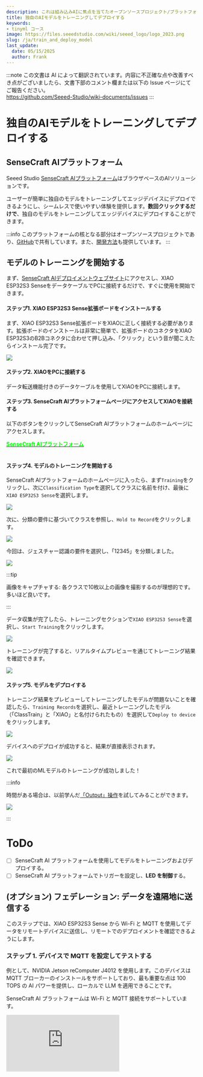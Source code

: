 ```yaml
---
description: これは組み込みAIに焦点を当てたオープンソースプロジェクト/プラットフォームです。
title: 独自のAIモデルをトレーニングしてデプロイする
keywords:
- tinyml コース
image: https://files.seeedstudio.com/wiki/seeed_logo/logo_2023.png
slug: /ja/train_and_deploy_model
last_update:
  date: 05/15/2025
  author: Frank
---
```

:::note
この文書は AI によって翻訳されています。内容に不正確な点や改善すべき点がございましたら、文書下部のコメント欄または以下の Issue ページにてご報告ください。  
https://github.com/Seeed-Studio/wiki-documents/issues
:::

# 独自のAIモデルをトレーニングしてデプロイする

## SenseCraft AIプラットフォーム

Seeed Studio [SenseCraft AIプラットフォーム](https://sensecraft.seeed.cc/ai/#/model)はブラウザベースのAIソリューションです。

ユーザーが簡単に独自のモデルをトレーニングしてエッジデバイスにデプロイできるようにし、シームレスで使いやすい体験を提供します。**数回クリックするだけで**、独自のモデルをトレーニングしてエッジデバイスにデプロイすることができます。

:::info
このプラットフォームの核となる部分はオープンソースプロジェクトであり、[GitHub](https://github.com/Seeed-Studio/ModelAssistant)で共有しています。また、[開発方法](/ModelAssistant_Introduce_Overview)も提供しています。
:::

## モデルのトレーニングを開始する

まず、[SenseCraft AIデプロイメントウェブサイト](https://sensecraft.seeed.cc/ai/#/device/local?time=1724577953974)にアクセスし、XIAO ESP32S3 SenseをデータケーブルでPCに接続するだけで、すぐに使用を開始できます。

#### ステップ1. XIAO ESP32S3 Sense拡張ボードをインストールする

まず、XIAO ESP32S3 Sense拡張ボードをXIAOに正しく接続する必要があります。拡張ボードのインストールは非常に簡単で、拡張ボードのコネクタをXIAO ESP32S3のB2Bコネクタに合わせて押し込み、「クリック」という音が聞こえたらインストール完了です。

<div style={{textAlign:'center'}}><img src="https://files.seeedstudio.com/wiki/SeeedStudio-XIAO-ESP32S3/img/61.gif" style={{width:500, height:'auto'}}/></div>

#### ステップ2. XIAOをPCに接続する

データ転送機能付きのデータケーブルを使用してXIAOをPCに接続します。

#### ステップ3. SenseCraft AIプラットフォームページにアクセスしてXIAOを接続する

以下のボタンをクリックしてSenseCraft AIプラットフォームのホームページにアクセスします。

<div class="get_one_now_container" style={{textAlign: 'center'}}>
	<a class="get_one_now_item" href="https://sensecraft.seeed.cc/ai/#/home">
	<strong><span><font color={'FFFFFF'} size={"2"}>SenseCraft AIプラットフォーム</font></span></strong></a>
</div><br />

#### ステップ4. モデルのトレーニングを開始する

SenseCraft AIプラットフォームのホームページに入ったら、まず`Training`をクリックし、次に`Classification Type`を選択してクラスに名前を付け、最後に`XIAO ESP32S3 Sense`を選択します。

<div style={{textAlign:'center'}}><img src="https://files.seeedstudio.com/wiki/tinyml-topic/trainingmodel/1.png" style={{width:800, height:'auto'}}/></div>

次に、分類の要件に基づいてクラスを参照し、`Hold to Record`をクリックします。

<div style={{textAlign:'center'}}><img src="https://files.seeedstudio.com/wiki/tinyml-topic/trainingmodel/2.png" style={{width:800, height:'auto'}}/></div>

今回は、ジェスチャー認識の要件を選択し、「12345」を分類しました。

<div style={{textAlign:'center'}}><img src="https://files.seeedstudio.com/wiki/tinyml-topic/trainingmodel/3.png" style={{width:800, height:'auto'}}/></div>

:::tip

画像をキャプチャする: 各クラスで10枚以上の画像を撮影するのが理想的です。多いほど良いです。

:::

データ収集が完了したら、トレーニングセクションで`XIAO ESP32S3 Sense`を選択し、`Start Training`をクリックします。

<div style={{textAlign:'center'}}><img src="https://files.seeedstudio.com/wiki/tinyml-topic/trainingmodel/4.png" style={{width:800, height:'auto'}}/></div>

トレーニングが完了すると、リアルタイムプレビューを通じてトレーニング結果を確認できます。

<div style={{textAlign:'center'}}><img src="https://files.seeedstudio.com/wiki/tinyml-topic/trainingmodel/5.png" style={{width:800, height:'auto'}}/></div>

#### ステップ5. モデルをデプロイする

トレーニング結果をプレビューしてトレーニングしたモデルが問題ないことを確認したら、`Training Records`を選択し、最近トレーニングしたモデル（「ClassTrain」と「XIAO」と名付けられたもの）を選択して`Deploy to device`をクリックします。

<div style={{textAlign:'center'}}><img src="https://files.seeedstudio.com/wiki/tinyml-topic/trainingmodel/6.png" style={{width:800, height:'auto'}}/></div>

デバイスへのデプロイが成功すると、結果が直接表示されます。

<div style={{textAlign:'center'}}><img src="https://files.seeedstudio.com/wiki/tinyml-topic/trainingmodel/7.gif" style={{width:800, height:'auto'}}/></div>

これで最初のMLモデルのトレーニングが成功しました！

:::info

時間がある場合は、以前学んだ[「Output」操作](https://wiki.seeedstudio.com/ja/sscma/#2-sensecraft-triggers---do-a-simple-feedback-action)を試してみることができます。

<div style={{textAlign:'center'}}><img src="https://files.seeedstudio.com/wiki/tinyml-topic/trainingmodel/8.png" style={{width:800, height:'auto'}}/></div>

:::

# ToDo
- [ ] SenseCraft AI プラットフォームを使用してモデルをトレーニングおよびデプロイする。
- [ ] SenseCraft AI プラットフォームでトリガーを設定し、**LED を制御**する。

## (オプション) フェデレーション: データを遠隔地に送信する

このステップでは、XIAO ESP32S3 Sense から Wi-Fi と MQTT を使用してデータをリモートデバイスに送信し、リモートでのデプロイメントを確認できるようにします。

### ステップ 1. デバイスで MQTT を設定してテストする

例として、NVIDIA Jetson reComputer J4012 を使用します。このデバイスは MQTT ブローカーのインストールをサポートしており、最も重要な点は 100 TOPS の AI パワーを提供し、ローカルで LLM を適用できることです。

SenseCraft AI プラットフォームは Wi-Fi と MQTT 接続をサポートしています。

<iframe width={800} height={480} src="https://www.youtube.com/embed/-KAyUHzRxHc" title="Unboxing & Plug in reComputer J4012 - Powered by NVIDIA Jetson Orin NX" frameBorder={0} allow="accelerometer; autoplay; clipboard-write; encrypted-media; gyroscope; picture-in-picture; web-share" referrerPolicy="strict-origin-when-cross-origin" allowFullScreen />

まず、MQTT ブローカー (Mosquitto) をインストールし、MQTT サーバーを設定します。

```
sudo apt-get update
sudo apt-get install mosquitto
```

これで reComputer (Linux) に Mosquitto のインストールが完了します。

次に以下のコマンドを実行します：

```
sudo service mosquitto start
```

これで Mosquitto を開始します。

その後、以下のコマンドを実行して Mosquitto がアクティブ化されているか確認します：

```
sudo service mosquitto status
```

![image](https://fabacademy.org/2024/labs/chaihuo/students/matthew-yu/assets/images/mqtt_docusaurus_xiao_1-3919de85499db74b41cf3057bcdfe6bd.png)

:::info
テスト:

トピックを作成/購読する場合：

```
mosquitto_sub -h localhost -t "LED"
```

データを送信/公開する場合：

```
mosquitto_pub -h localhost -t "LED" -m "1"
mosquitto_pub -h localhost -t "LED" -m "test"
```

結果を取得し、すべて正常に動作しているようです：

![image](https://fabacademy.org/2024/labs/chaihuo/students/matthew-yu/assets/images/mqtt_docusaurus_xiao_3-281bf87c08ecdb601595625229a7e1df.png)
:::

`localhost` は `192.168.66.184` (reComputer として) です：

![image](https://fabacademy.org/2024/labs/chaihuo/students/matthew-yu/assets/images/mqtt_docusaurus_xiao_2-8202adc158ca9aa540a264c288c431ed.jpg)

### ステップ 3. SenseCraft AI プラットフォームで XIAO ESP32S3 Sense を設定する

SenseCraft AI プラットフォームでは、「Configuration」ページを参照できます：

<div style={{textAlign:'center'}}><img src="https://files.seeedstudio.com/wiki/tinyml-topic/xiao_mqtt_1.png" style={{width:800, height:'auto'}}/></div>

:::info
- SSID: (MQTT デバイスと同じ Wi-Fi 名)
- Password: (MQTT デバイスの Wi-Fi パスワード)
- Encryption: AUTO
- MQTT: Yes
- Host: (MQTT デバイスの IP アドレス)
- Port: 1883

この例では、MQTT デバイスは上記の reComputer です。
:::

### ステップ 3. XIAO ESP32S3 Sense からデータを受信して表示する

受信部分では、以下のコマンドでクライアントをインストールできます：

```
pip install python-sscma
```

これは [sscma_micro](https://github.com/Seeed-Studio/sscma_micro) 用の統合クライアントであり、[SSCMA](https://github.com/Seeed-Studio/SSCMA) モデル用のサーバーとして機能するマイクロコントローラーです。

その後、以下のコマンドを使用してデータを受信します：

```
sscma.cli client --broker mqtt.broker.com --device device_id 
```

:::info
この場合、`mqtt.broker.com` は 192.168.66.184、`device_id` は SenseCraft AI プラットフォーム上の XIAO ESP32S3 Sense から取得します。
<div style={{textAlign:'center'}}><img src="https://files.seeedstudio.com/wiki/tinyml-topic/xiao_mqtt_2.png" style={{width:300, height:'auto'}}/></div>
:::

### ステップ 4. (近日公開) 複数の XIAO を 1 ページでフェデレーションする

### ステップ 5. (近日公開) XIAO から画像を自動的に監視するために LLM を有効化する